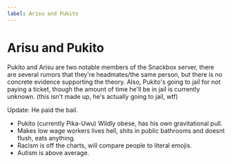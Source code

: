 ```yaml
---
label: Arisu and Pukito
---
```


# Arisu and Pukito

Pukito and Arisu are two notable members of the Snackbox server, there are several rumors that they're headmates/the same person, but there is no concrete evidence supporting the theory. Also, Pukito's going to jail for not paying a ticket, though the amount of time he'll be in jail is currently unknown. (this isn't made up, he's actually going to jail, wtf)

Update: He paid the bail.

- Pukito (currently Pika-Uwu) Wildly obese, has his own gravitational pull.
- Makes low wage workers lives hell, shits in public bathrooms and doesnt flush, eats anything.
- Racism is off the charts, will compare people to literal emojis.
- Autism is above average.
